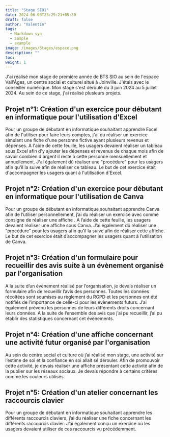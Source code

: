 ```yaml
---
title: "Stage SIO1"
date: 2024-06-03T23:29:21+05:30
draft: false
author: "Valentin"
tags:
  - Markdown syn
  - Sample
  - example
image: /images/Stages/espace.png
description: ""
toc:
weight: 1
---
```

J'ai réalisé mon stage de première année de BTS SIO au sein de l'espace Vall'Âges, un centre social et culturel situé à Joinville. J'étais avec le conseiller numérique. Mon stage s'est déroulé du 3 juin 2024 au 5 juillet 2024. Au sein de ce stage, j'ai réalisé plusieurs projets.

## Projet n°1: Création d'un exercice pour débutant en informatique pour l'utilisation d'Excel

Pour un groupe de débutant en informatique souhaitant apprendre Excel afin de l'utiliser pour faire leurs comptes, j'ai du réaliser un exercice simulant une fiche d'une personne fictive ayant plusieurs revenus et dépenses. A l'aide de cette feuille, les usagers devaient réaliser un tableau sous Excel afin d'y ajouter les dépenses et revenus de chaque mois afin de savoir combien d'argent il reste à cette personne mensuellement et annuellement. 
J'ai également dû réaliser une "procédure" pour les usagers afin qu'il la suive afin de réaliser ce tableau.
Le but de cet exercice était d'accompagner les usagers quant à l'utilisation d'Excel.

## Projet n°2: Création d'un exercice pour débutant en informatique pour l'utilisation de Canva

Pour un groupe de débutant en informatique souhaitant apprendre Canva afin de l’utiliser personnellement, j’ai du réaliser un exercice avec comme consigne de réaliser une affiche . A l’aide de cette feuille, les usagers devaient réaliser une affiche sous Canva. J’ai également dû réaliser une “procédure” pour les usagers afin qu’il la suive afin de réaliser cette affiche. Le but de cet exercice était d’accompagner les usagers quant à l’utilisation de Canva.

## Projet n°3: Création d'un formulaire pour recueillir des avis suite à un évènement organisé par l'organisation

A la suite d’un évènement réalisé par l’organisation, je devais réaliser un formulaire afin de recueillir l’avis des personnes. Toutes les données récoltées sont soumises au règlement du RGPD et les personnes ont été notifiés de l’importance de celle-ci pour les évènements futurs. J’ai également prévenu les personnes de leurs différents droits concernant leurs données. A la suite de l’ensemble des avis que j’ai pu recueillir, j’ai pu établir des statistiques concernant cet évènements.

## Projet n°4: Création d'une affiche concernant une activité futur organisé par l'organisation

Au sein du centre social et culture où j’ai réalisé mon stage, une activité sur l’estime de soi et la confiance en soi allait sé dérouler. Afin de promouvoir cette activité, je devais réaliser une affiche présentant cette activité afin de la publier sur les réseaux sociaux. Je devais répondre à certains critères comme les couleurs utilisés.

## Projet n°5: Création d'un atelier concernant les raccourcis clavier

Pour un groupe de débutant en informatique souhaitant apprendre les différents raccourcis claviers, j’ai du réaliser une fiche concernant les différents raccourcis clavier. J’ai également conçu un exercice où les usagers devaient utiliser de ces raccourcis vu précédemment.

	

